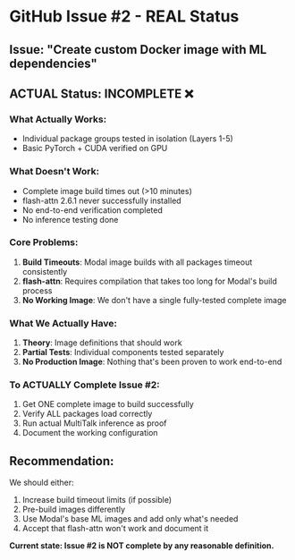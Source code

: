 # GitHub Issue #2 - REAL Status

## Issue: "Create custom Docker image with ML dependencies"

## ACTUAL Status: INCOMPLETE ❌

### What Actually Works:
- Individual package groups tested in isolation (Layers 1-5)
- Basic PyTorch + CUDA verified on GPU

### What Doesn't Work:
- Complete image build times out (>10 minutes)
- flash-attn 2.6.1 never successfully installed
- No end-to-end verification completed
- No inference testing done

### Core Problems:

1. **Build Timeouts**: Modal image builds with all packages timeout consistently
2. **flash-attn**: Requires compilation that takes too long for Modal's build process
3. **No Working Image**: We don't have a single fully-tested complete image

### What We Actually Have:

1. **Theory**: Image definitions that should work
2. **Partial Tests**: Individual components tested separately  
3. **No Production Image**: Nothing that's been proven to work end-to-end

### To ACTUALLY Complete Issue #2:

1. Get ONE complete image to build successfully
2. Verify ALL packages load correctly
3. Run actual MultiTalk inference as proof
4. Document the working configuration

## Recommendation:

We should either:
1. Increase build timeout limits (if possible)
2. Pre-build images differently
3. Use Modal's base ML images and add only what's needed
4. Accept that flash-attn won't work and document it

**Current state: Issue #2 is NOT complete by any reasonable definition.**